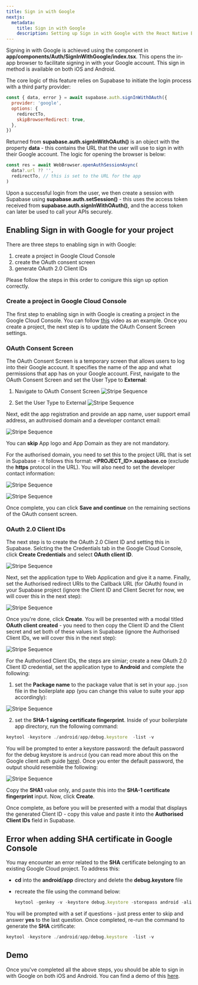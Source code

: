 ```yaml
---
title: Sign in with Google
nextjs:
  metadata:
    title: Sign in with Google
    description: Setting up Sign in with Google with the React Native Boilerplate.
---
```


Signing in with Google is achieved using the **<SignInWithGoogle />** component in **app/components/Auth/SignInWithGoogle/index.tsx**. This
opens the in-app browser to facilitate signing in with your Google account. This sign in method is available on both iOS and
Android.

The core logic of this feature relies on Supabase to initiate the login process with a third party provider:

```js
const { data, error } = await supabase.auth.signInWithOAuth({
  provider: 'google',
  options: {
    redirectTo,
    skipBrowserRedirect: true,
  },
})
```

Returned from **supabase.auth.signInWithOAuth()** is an object with the property **data** - this contains the URL that the user will use to sign in with
their Google account. The logic for opening the browser is below:

```js
const res = await WebBrowser.openAuthSessionAsync(
  data?.url ?? '',
  redirectTo, // this is set to the URL for the app
)
```

Upon a successful login from the user, we then create a session with Supabase using **supabase.auth.setSession()** - this uses the access token
received from **supabase.auth.signInWithOAuth()**, and the access token can later be used to call your APIs securely.

## Enabling Sign in with Google for your project

There are three steps to enabling sign in with Google:

1. create a project in Google Cloud Console
2. create the OAuth consent screen
3. generate OAuth 2.0 Client IDs

Please follow the steps in this order to conigure this sign up option correctly.

### Create a project in Google Cloud Console

The first step to enabling sign in with Google is creating a project in the Google Cloud Console. You can follow [this](https://www.youtube.com/watch?v=27Pb5g7bEAA)
video as an example. Once you create a project, the next step is to update the OAuth Consent Screen settings.

### OAuth Consent Screen

The OAuth Consent Screen is a temporary screen that allows users to log into their Google account. It specifies the name of the app
and what permissions that app has on your Google account. First, navigate to the OAuth Consent Screen and set the User Type to **External**:

1. Navigate to OAuth Consent Screen
   ![Stripe Sequence](/images/oauth-nav.png)

2. Set the User Type to External
   ![Stripe Sequence](/images/oauth-consent-screen.png)

Next, edit the app registration and provide an app name, user support email address, an authroised domain and a developer contanct email:

![Stripe Sequence](/images/google-app-info.png)

You can **skip** App logo and App Domain as they are not mandatory.

For the authorised domain, you need to set this to the project URL that is set in Supabase - it follows this format:
**<PROJECT_ID>.supabase.co** (exclude the **https** protocol in the URL). You will also need to set the developer
contact information:

![Stripe Sequence](/images/google-authorised-domains.png)

![Stripe Sequence](/images/dev-email.png)

Once complete, you can click **Save and continue** on the remaining sections of the OAuth consent screen.

### OAuth 2.0 Client IDs

The next step is to create the OAuth 2.0 Client ID and setting this in Supabase. Selcting the the Credentials tab in the Google Cloud Console,
click **Create Credentials** and select **OAuth client ID**.

![Stripe Sequence](/images/google-credentials.png)

Next, set the application type to Web Application and give it a name. Finally, set the Authorised redirect URIs to the Callback URL (for OAuth)
found in your Supabase project (ignore the Client ID and Client Secret for now, we will cover this in the next step):

![Stripe Sequence](/images/oauth-client-ids-setup.png)

Once you're done, click **Create**. You will be presented with a modal titled **OAuth client created** - you need to then copy the Client ID
and the Client secret and set both of these values in Supabase (ignore the Authorised Client IDs, we will cover this in the next step):

![Stripe Sequence](/images/oauth-client-created.png)

For the Authorised Client IDs, the steps are simiar; create a new OAuth 2.0 Client ID credential, set the application type to **Android** and
complete the following:

1. set the **Package name** to the package value that is set in your `app.json` file in the boilerplate app (you can change this value
   to suite your app accordingly):

![Stripe Sequence](/images/package-name.png)

2. set the **SHA-1 signing certificate fingerprint**. Inside of your boilerplate app directory, run the following command:

```js
keytool -keystore ./android/app/debug.keystore  -list -v
```

You will be prompted to enter a keystore password: the default password for the debug keystore is `android` (you can read more about this
on the Google client auth guide [here](https://developers.google.com/android/guides/client-auth#using_keytool_on_the_certificate)). Once
you enter the default password, the output should resemble the following:

![Stripe Sequence](/images/keytool-android.png)

Copy the **SHA1** value only, and paste this into the **SHA-1 certificate fingerprint** input. Now, click **Create**.

Once complete, as before you will be presented with a modal that displays the generated Client ID - copy this value and paste it into the
**Authorised Client IDs** field in Supabase.

## Error when adding **SHA** certificate in Google Console

You may encounter an error related to the **SHA** certificate belonging to an existing Google Cloud project. To address this:

- **cd** into the **android/app** directory and delete the **debug.keystore** file
- recreate the file using the command below:

  ```js
  keytool -genkey -v -keystore debug.keystore -storepass android -alias androiddebugkey -keypass android -keyalg RSA -keysize 2048 -validity 10000
  ```

You will be prompted with a set if questions - just press enter to skip and answer **yes** to the last question. Once completed, re-run the command to generate
the **SHA** cirtificate:

```js
keytool -keystore ./android/app/debug.keystore  -list -v
```

## Demo

Once you've completed all the above steps, you should be able to sign in with Google on both iOS and Android. You can find a demo of this [here](https://www.veed.io/embed/408f342d-fa07-4fc6-b370-).
